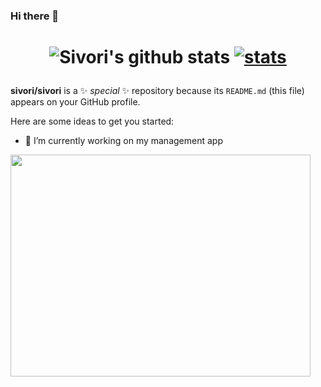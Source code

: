 ### Hi there 👋

<h1 align="center">

![Sivori's github stats](https://github-readme-stats.vercel.app/api?username=sivori&show_icons=true)
[![stats](https://github-readme-stats.vercel.app/api/wakatime?username=sivori)](https://github.com/anuraghazra/github-readme-stats)
</h1>

**sivori/sivori** is a ✨ _special_ ✨ repository because its `README.md` (this file) appears on your GitHub profile.

Here are some ideas to get you started:

- 🔭 I’m currently working on my management app

<img src="https://giphy.com/embed/bodHdFtqWbJDi" width="480" height="355" style="" frameBorder="0" class="giphy-embed" allowFullScreen>

